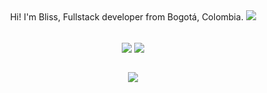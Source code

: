 <div align="center">
Hi! I'm Bliss, Fullstack developer from Bogotá, Colombia.
  <img src="https://www.codewars.com/users/blisse1/badges/large">
  <br>
  <br>
<p style="display: inline_block;">
  <img align="center" src="https://dcbadge.limes.pink/api/shield/1009281424177778699?theme=discord"/>
<a href="https://discord.gg/RHePucN4e9">
<img align="center" src="https://dcbadge.limes.pink/api/server/https://discord.gg/RHePucN4e9?theme=discord&logoColor=green"/>
</a>
  <br>
  <br>
</p>
<img src="./assets/giphy.gif"/>
</div>
